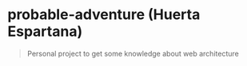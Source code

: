 # probable-adventure (Huerta Espartana)

> Personal project to get some knowledge about web architecture
